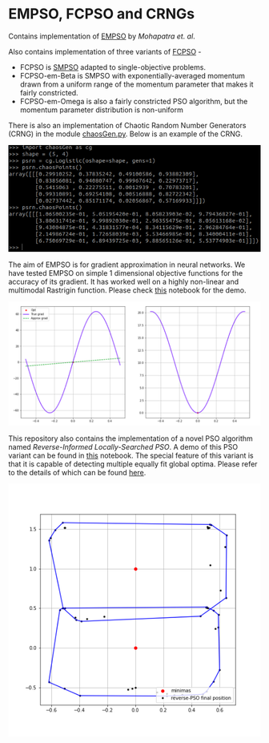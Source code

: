 # EMPSO, FCPSO and CRNGs

Contains implementation of [EMPSO](https://arxiv.org/abs/2006.09875) by *Mohapatra et. al*.

Also contains implementation of three variants of [FCPSO](fcpso.py) -
  - FCPSO is [SMPSO](https://ieeexplore.ieee.org/document/4938830) adapted to single-objective problems.
  - FCPSO-em-Beta is SMPSO with exponentially-averaged momentum drawn from a uniform range of the momentum parameter that makes it fairly constricted.
  - FCPSO-em-Omega is also a fairly constricted PSO algorithm, but the momentum parameter distribution is non-uniform

There is also an implementation of Chaotic Random Number Generators (CRNG) in the module [chaosGen.py](chaosGen.py). Below is an example of the CRNG.

![alt text](Docs/chaosGen.png)

The aim of EMPSO is for gradient approximation in neural networks. We have tested EMPSO on simple 1 dimensional objective functions for the accuracy of its gradient. It has worked well on a highly non-linear and multimodal Rastrigin function. Please check [this](Adaswarm.ipynb) notebook for the demo.

![alt text](Docs/rastrigin_approx_grad.png)

This repository also contains the implementation of a novel PSO algorithm named *Reverse-Informed Locally-Searched PSO*. A demo of this PSO variant can be found in [this](RILC-PSO.ipynb) notebook. The special feature of this variant is that it is capable of detecting multiple equally fit global optima. Please refer to the details of which can be found [here](https://www.researchgate.net/publication/344891493_Reverse-Informed_Locally-Searched_PSO).

![alt text](Docs/rilcpso.png)
